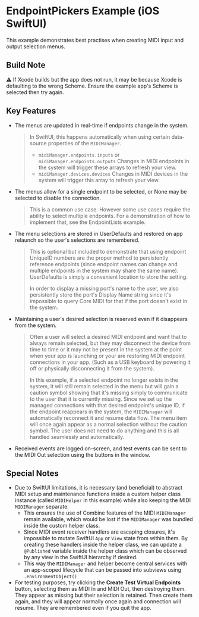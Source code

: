# EndpointPickers Example (iOS SwiftUI)

This example demonstrates best practises when creating MIDI input and output selection menus.

## Build Note

⚠️ If Xcode builds but the app does not run, it may be because Xcode is defaulting to the wrong Scheme. Ensure the example app's Scheme is selected then try again.

## Key Features

- The menus are updated in real-time if endpoints change in the system.
  > In SwiftUI, this happens automatically when using certain data-source properties of the `MIDIManager`.
  >
  > - `midiManager.endpoints.inputs` or `midiManager.endpoints.outputs`
  >   Changes in MIDI endpoints in the system will trigger these arrays to refresh your view.
  > - `midiManager.devices.devices`
  >   Changes in MIDI devices in the system will trigger this array to refresh your view.
  
- The menus allow for a single endpoint to be selected, or None may be selected to disable the connection.
  > This is a common use case. However some use cases require the ability to select multiple endpoints. For a demonstration of how to implement that, see the EndpointLists example.

- The menu selections are stored in UserDefaults and restored on app relaunch so the user's selections are remembered.
  > This is optional but included to demonstrate that using endpoint UniqueID numbers are the proper method to persistently reference endpoints (since endpoint names can change and multiple endpoints in the system may share the same name). UserDefaults is simply a convenient location to store the setting.
  >
  > In order to display a missing port's name to the user, we also persistently store the port's Display Name string since it's impossible to query Core MIDI for that if the port doesn't exist in the system.
  
- Maintaining a user's desired selection is reserved even if it disappears from the system.
  > Often a user will select a desired MIDI endpoint and want that to always remain selected, but they may disconnect the device from time to time or it may not be present in the system at the point when your app is launching or your are restoring MIDI endpoint connections in your app. (Such as a USB keyboard by powering it off or physically disconnecting it from the system).
  >
  > In this example, if a selected endpoint no longer exists in the system, it will still remain selected in the menu but will gain a caution symbol showing that it's missing simply to communicate to the user that it is currently missing. Since we set up the managed connections with that desired endpoint's unique ID, if the endpoint reappears in the system, the `MIDIManager` will automatically reconnect it and resume data flow. The menu item will once again appear as a normal selection without the caution symbol. The user does not need to do anything and this is all handled seamlessly and automatically.
  
- Received events are logged on-screen, and test events can be sent to the MIDI Out selection using the buttons in the window.

## Special Notes

- Due to SwiftUI limitations, it is necessary (and beneficial) to abstract MIDI setup and maintenance functions inside a custom helper class instance (called `MIDIHelper` in this example) while also keeping the MIDI `MIDIManager` separate.
  - This ensures the use of Combine features of the MIDI `MIDIManager` remain available, which would be lost if the `MIDIManager` was bundled inside the custom helper class.
  - Since MIDI event receiver handlers are escaping closures, it's impossible to mutate SwiftUI `App` or `View` state from within them. By creating these handlers inside the helper class, we can update a `@Published` variable inside the helper class which can be observed by any view in the SwiftUI hierarchy if desired.
  - This way the `MIDIManager` and helper become central services with an app-scoped lifecycle that can be passed into subviews using `.environmentObject()`
- For testing purposes, try clicking the **Create Test Virtual Endpoints** button, selecting them as MIDI In and MIDI Out, then destroying them. They appear as missing but their selection is retained. Then create them again, and they will appear normally once again and connection will resume. They are remembered even if you quit the app.
